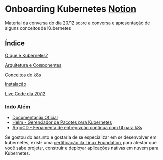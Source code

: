 # Onboarding Kubernetes [Notion](https://cottony-tarn-491.notion.site/SOAR-Onboarding-Kubernetes-bc55c3afd3074b74b19ba284e8bdd0b3)

Material da conversa do dia 20/12 sobre a conversa e apresentação de alguns conceitos de Kubernetes

## Índice

[O que é Kubernetes?](https://cottony-tarn-491.notion.site/O-que-Kubernetes-e3a660283e0a4f838f0dfbafb30ac206)

[Arquitetura e Componentes](https://cottony-tarn-491.notion.site/Arquitetura-e-Componentes-18ecb4f13d114070b623359483d87a2c)

[Conceitos do k8s](https://cottony-tarn-491.notion.site/Conceitos-do-k8s-34602a279da04d339d76678fb91da7a1)

[Instalação](https://cottony-tarn-491.notion.site/Instala-o-3db6974cdc49466796424016b68d798c)

[Live Code dia 20/12](https://cottony-tarn-491.notion.site/Live-Code-dia-20-12-264a724057e24cdcac412d6322b03c44)

### Indo Além

- [Documentação Oficial](https://kubernetes.io/)
- [Helm - Gerenciador de Pacotes para Kubernetes](https://helm.sh/)
- [ArgoCD - Ferramenta de entregração continua com UI para k8s](https://argoproj.github.io/cd/)

Se gostou do assunto e gostaria de se especializar em se desenvolver em kubernetes, existe uma [certificação da Linux Foundation](https://training.linuxfoundation.org/certification/certified-kubernetes-application-developer-ckad/), para atestar que você sabe projetar, construir e deployar aplicações nativas em nuvem para Kubernetes.